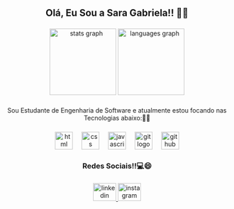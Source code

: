 <h2 align="center">Olá, Eu Sou a Sara Gabriela!! 💜💜</h2>

###

<div align="center">
  <img src="https://github-readme-stats.vercel.app/api?username=SaraGabrielaMR&hide_title=false&hide_rank=false&show_icons=true&include_all_commits=true&count_private=true&disable_animations=false&theme=jolly&locale=pt-br&hide_border=false&order=1&custom_title=Estat%C3%ADsticas" height="150" alt="stats graph"  />
  <img src="https://github-readme-stats.vercel.app/api/top-langs?username=SaraGabrielaMR&locale=pt-br&hide_title=false&layout=compact&card_width=320&langs_count=5&theme=jolly&hide_border=false&order=2&custom_title=Linguagens%20de%20Programa%C3%A7%C3%A3o" height="150" alt="languages graph"  />
</div>

###

<p align="center">Sou Estudante de Engenharia de Software e atualmente estou focando nas Tecnologias abaixo:🤍🤍</p>

###

<div align="center">
  <img src="https://skillicons.dev/icons?i=html" height="40" alt="html logo"  />
  <img width="12" />
  <img src="https://skillicons.dev/icons?i=css" height="40" alt="css logo"  />
  <img width="12" />
  <img src="https://skillicons.dev/icons?i=javascript" height="40" alt="javascript logo"  />
  <img width="12" />
  <img src="https://skillicons.dev/icons?i=git" height="40" alt="git logo"  />
  <img width="12" />
  <img src="https://skillicons.dev/icons?i=github" height="40" alt="github logo"  />
</div>

###

<h3 align="center">Redes Sociais!!💻😄</h3>

###

<div align="center">
  <a href="https://br.linkedin.com/in/sara-gabriela-de-moura-romão-4857b9230" target="_blank">
    <img src="https://raw.githubusercontent.com/maurodesouza/profile-readme-generator/master/src/assets/icons/social/linkedin/default.svg" width="52" height="40" alt="linkedin logo"  />
  </a>
  <a href="https://www.instagram.com/03sara_gabriela?igsh=M3gxZDRmNDVkMnY=" target="_blank">
    <img src="https://raw.githubusercontent.com/maurodesouza/profile-readme-generator/master/src/assets/icons/social/instagram/default.svg" width="52" height="40" alt="instagram logo"  />
  </a>
</div>

###
